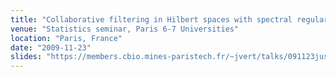 ```yaml
---
title: "Collaborative filtering in Hilbert spaces with spectral regularization"
venue: "Statistics seminar, Paris 6-7 Universities"
location: "Paris, France"
date: "2009-11-23"
slides: "https://members.cbio.mines-paristech.fr/~jvert/talks/091123jussieu/jussieu.pdf"
---
```

